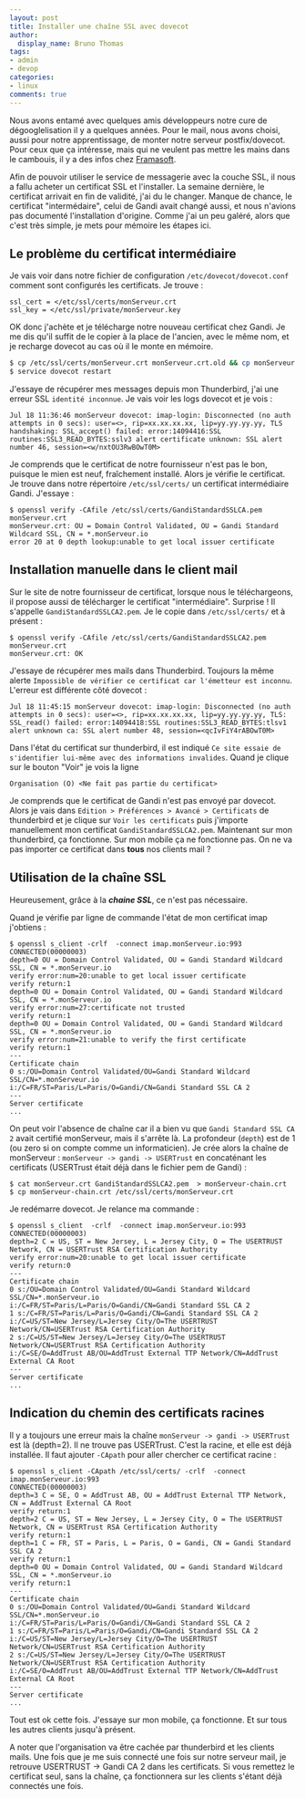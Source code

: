 ```yaml
---
layout: post
title: Installer une chaîne SSL avec dovecot
author:
  display_name: Bruno Thomas
tags:
- admin
- devop
categories:
- linux
comments: true
---
```


Nous avons entamé avec quelques amis développeurs notre cure de dégooglelisation il y a quelques années. Pour le mail, nous avons choisi, aussi pour notre apprentissage, de monter notre serveur postfix/dovecot. Pour ceux que ça intéresse, mais qui ne veulent pas mettre les mains dans le cambouis, il y a des infos chez [Framasoft](https://degooglisons-internet.org/).

Afin de pouvoir utiliser le service de messagerie avec la couche SSL, il nous a fallu acheter un certificat SSL et l'installer. La semaine dernière, le certificat arrivait en fin de validité, j'ai du le changer. Manque de chance, le certificat "intermédaire", celui de Gandi avait changé aussi, et nous n'avions pas documenté l'installation d'origine. Comme j'ai un peu galéré, alors que c'est très simple, je mets pour mémoire les étapes ici.

## Le problème du certificat intermédiaire

Je vais voir dans notre fichier de configuration `/etc/dovecot/dovecot.conf` comment sont configurés les certificats. Je trouve :

````
ssl_cert = </etc/ssl/certs/monServeur.crt
ssl_key = </etc/ssl/private/monServeur.key
````

OK donc j'achète et je télécharge notre nouveau certificat chez Gandi. Je me dis qu'il suffit de le copier à la place de l'ancien, avec le même nom, et je recharge dovecot au cas où il le monte en mémoire.

````sh
$ cp /etc/ssl/certs/monServeur.crt monServeur.crt.old && cp monServeur.crt /etc/ssl/certs/
$ service dovecot restart
````

J'essaye de récupérer mes messages depuis mon Thunderbird, j'ai une erreur SSL `identité inconnue`. Je vais voir les logs dovecot et je vois :

````
Jul 18 11:36:46 monServeur dovecot: imap-login: Disconnected (no auth attempts in 0 secs): user=<>, rip=xx.xx.xx.xx, lip=yy.yy.yy.yy, TLS handshaking: SSL_accept() failed: error:14094416:SSL routines:SSL3_READ_BYTES:sslv3 alert certificate unknown: SSL alert number 46, session=<w/nxtOU3RwBOwT0M>
````

Je comprends que le certificat de notre fournisseur n'est pas le bon, puisque le mien est neuf, fraîchement installé. Alors je vérifie le certificat. Je trouve dans notre répertoire `/etc/ssl/certs/` un certificat intermédiaire Gandi. J'essaye :

````
$ openssl verify -CAfile /etc/ssl/certs/GandiStandardSSLCA.pem monServeur.crt
monServeur.crt: OU = Domain Control Validated, OU = Gandi Standard Wildcard SSL, CN = *.monServeur.io
error 20 at 0 depth lookup:unable to get local issuer certificate
````

## Installation manuelle dans le client mail

Sur le site de notre fournisseur de certificat, lorsque nous le téléchargeons, il propose aussi de télécharger le certificat "intermédiaire". Surprise ! Il s'appelle `GandiStandardSSLCA2.pem`. Je le copie dans `/etc/ssl/certs/` et à présent :

````
$ openssl verify -CAfile /etc/ssl/certs/GandiStandardSSLCA2.pem monServeur.crt
monServeur.crt: OK
````

J'essaye de récupérer mes mails dans Thunderbird. Toujours la même alerte `Impossible de vérifier ce certificat car l'émetteur est inconnu`. L'erreur est différente côté dovecot :

````
Jul 18 11:45:15 monServeur dovecot: imap-login: Disconnected (no auth attempts in 0 secs): user=<>, rip=xx.xx.xx.xx, lip=yy.yy.yy.yy, TLS: SSL_read() failed: error:14094418:SSL routines:SSL3_READ_BYTES:tlsv1 alert unknown ca: SSL alert number 48, session=<qcIvFiY4rABOwT0M>
````

Dans l'état du certificat sur thunderbird, il est indiqué `Ce site essaie de s'identifier lui-même avec des informations invalides`. Quand je clique sur le bouton "Voir" je vois la ligne

````
Organisation (O) <Ne fait pas partie du certificat>
````
Je comprends que le certificat de Gandi n'est pas envoyé par dovecot. Alors je vais dans `Edition > Préférences > Avancé > Certificats` de thunderbird et je clique sur `Voir les certificats` puis j'importe manuellement mon certificat `GandiStandardSSLCA2.pem`. Maintenant sur mon thunderbird, ça fonctionne. Sur mon mobile ça ne fonctionne pas. On ne va pas importer ce certificat dans **tous** nos clients mail ?

## Utilisation de la chaîne SSL

Heureusement, grâce à la ***chaine SSL***, ce n'est pas nécessaire.

Quand je vérifie par ligne de commande l'état de mon certificat imap j'obtiens :

````
$ openssl s_client -crlf  -connect imap.monServeur.io:993
CONNECTED(00000003)
depth=0 OU = Domain Control Validated, OU = Gandi Standard Wildcard SSL, CN = *.monServeur.io
verify error:num=20:unable to get local issuer certificate
verify return:1
depth=0 OU = Domain Control Validated, OU = Gandi Standard Wildcard SSL, CN = *.monServeur.io
verify error:num=27:certificate not trusted
verify return:1
depth=0 OU = Domain Control Validated, OU = Gandi Standard Wildcard SSL, CN = *.monServeur.io
verify error:num=21:unable to verify the first certificate
verify return:1
---
Certificate chain
0 s:/OU=Domain Control Validated/OU=Gandi Standard Wildcard SSL/CN=*.monServeur.io
i:/C=FR/ST=Paris/L=Paris/O=Gandi/CN=Gandi Standard SSL CA 2
---
Server certificate
...
````

On peut voir l'absence de chaîne car il a bien vu que `Gandi Standard SSL CA 2` avait certifié monServeur, mais il s'arrête là. La profondeur (`depth`) est de 1 (ou zero si on compte comme un informaticien). Je crée alors la chaîne de monServeur : `monServeur -> gandi -> USERTrust` en concaténant les certificats (USERTrust était déjà dans le fichier pem de Gandi) :

````
$ cat monServeur.crt GandiStandardSSLCA2.pem  > monServeur-chain.crt
$ cp monServeur-chain.crt /etc/ssl/certs/monServeur.crt
````

Je redémarre dovecot. Je relance ma commande :

````
$ openssl s_client  -crlf  -connect imap.monServeur.io:993
CONNECTED(00000003)
depth=2 C = US, ST = New Jersey, L = Jersey City, O = The USERTRUST Network, CN = USERTrust RSA Certification Authority
verify error:num=20:unable to get local issuer certificate
verify return:0
---
Certificate chain
0 s:/OU=Domain Control Validated/OU=Gandi Standard Wildcard SSL/CN=*.monServeur.io
i:/C=FR/ST=Paris/L=Paris/O=Gandi/CN=Gandi Standard SSL CA 2
1 s:/C=FR/ST=Paris/L=Paris/O=Gandi/CN=Gandi Standard SSL CA 2
i:/C=US/ST=New Jersey/L=Jersey City/O=The USERTRUST Network/CN=USERTrust RSA Certification Authority
2 s:/C=US/ST=New Jersey/L=Jersey City/O=The USERTRUST Network/CN=USERTrust RSA Certification Authority
i:/C=SE/O=AddTrust AB/OU=AddTrust External TTP Network/CN=AddTrust External CA Root
---
Server certificate
...
````

## Indication du chemin des certificats racines

Il y a toujours une erreur mais la chaîne `monServeur -> gandi -> USERTrust` est là (depth=2). Il ne trouve pas USERTrust. C'est la racine, et elle est déjà installée. Il faut ajouter `-CApath` pour aller chercher ce certificat racine :

````
$ openssl s_client -CApath /etc/ssl/certs/ -crlf  -connect imap.monServeur.io:993
CONNECTED(00000003)
depth=3 C = SE, O = AddTrust AB, OU = AddTrust External TTP Network, CN = AddTrust External CA Root
verify return:1
depth=2 C = US, ST = New Jersey, L = Jersey City, O = The USERTRUST Network, CN = USERTrust RSA Certification Authority
verify return:1
depth=1 C = FR, ST = Paris, L = Paris, O = Gandi, CN = Gandi Standard SSL CA 2
verify return:1
depth=0 OU = Domain Control Validated, OU = Gandi Standard Wildcard SSL, CN = *.monServeur.io
verify return:1
---
Certificate chain
0 s:/OU=Domain Control Validated/OU=Gandi Standard Wildcard SSL/CN=*.monServeur.io
i:/C=FR/ST=Paris/L=Paris/O=Gandi/CN=Gandi Standard SSL CA 2
1 s:/C=FR/ST=Paris/L=Paris/O=Gandi/CN=Gandi Standard SSL CA 2
i:/C=US/ST=New Jersey/L=Jersey City/O=The USERTRUST Network/CN=USERTrust RSA Certification Authority
2 s:/C=US/ST=New Jersey/L=Jersey City/O=The USERTRUST Network/CN=USERTrust RSA Certification Authority
i:/C=SE/O=AddTrust AB/OU=AddTrust External TTP Network/CN=AddTrust External CA Root
---
Server certificate
...
````

Tout est ok cette fois. J'essaye sur mon mobile, ça fonctionne. Et sur tous les autres clients jusqu'à présent.

A noter que l'organisation va être cachée par thunderbird et les clients mails. Une fois que je me suis connecté une fois sur notre serveur mail, je retrouve USERTRUST -> Gandi CA 2 dans les certificats. Si vous remettez le certificat seul, sans la chaîne, ça fonctionnera sur les clients s'étant déjà connectés une fois.
